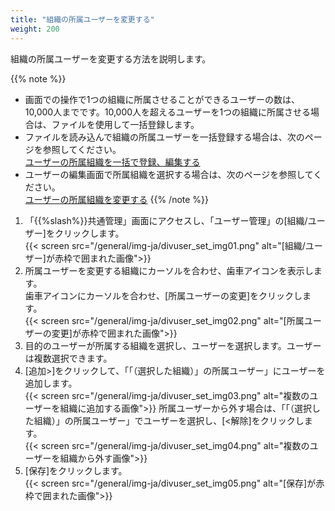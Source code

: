 ```yaml
---
title: "組織の所属ユーザーを変更する"
weight: 200
---
```

組織の所属ユーザーを変更する方法を説明します。

{{% note %}}

* 画面での操作で1つの組織に所属させることができるユーザーの数は、10,000人までです。10,000人を超えるユーザーを1つの組織に所属させる場合は、ファイルを使用して一括登録します。
* ファイルを読み込んで組織の所属ユーザーを一括登録する場合は、次のページを参照してください。  
  [ユーザーの所属組織を一括で登録、編集する](/general/ja/admin/list_useradmin/list_csv/org_member.html)
* ユーザーの編集画面で所属組織を選択する場合は、次のページを参照してください。  
  [ユーザーの所属組織を変更する](/general/ja/admin/list_useradmin/list_user/edit_userdiv.html)
{{% /note %}}

1. 「{{%slash%}}共通管理」画面にアクセスし、「ユーザー管理」の[組織/ユーザー]をクリックします。  
  {{< screen src="/general/img-ja/divuser_set_img01.png"  alt="[組織/ユーザー]が赤枠で囲まれた画像">}}
1. 所属ユーザーを変更する組織にカーソルを合わせ、歯車アイコンを表示します。  
  歯車アイコンにカーソルを合わせ、[所属ユーザーの変更]をクリックします。  
  {{< screen src="/general/img-ja/divuser_set_img02.png"  alt="[所属ユーザーの変更]が赤枠で囲まれた画像">}}
1. 目的のユーザーが所属する組織を選択し、ユーザーを選択します。ユーザーは複数選択できます。  
1. [追加&gt;]をクリックして、「「（選択した組織）」の所属ユーザー」にユーザーを追加します。  
  {{< screen src="/general/img-ja/divuser_set_img03.png"  alt="複数のユーザーを組織に追加する画像">}}
  所属ユーザーから外す場合は、「「（選択した組織）」の所属ユーザー」でユーザーを選択し、[&lt;解除]をクリックします。  
  {{< screen src="/general/img-ja/divuser_set_img04.png"  alt="複数のユーザーを組織から外す画像">}}
1. [保存]をクリックします。  
  {{< screen src="/general/img-ja/divuser_set_img05.png"  alt="[保存]が赤枠で囲まれた画像">}}

